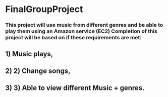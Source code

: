 # FinalGroupProject
### This project will use music from different genres and be able to play them using an Amazon service (EC2) Completion of this project will be based on if these requirements are met: 
## 1) Music plays, 
## 2) 2) Change songs, 
## 3) 3) Able to view different Music + genres. 
